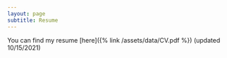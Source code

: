 ```yaml
---
layout: page
subtitle: Resume
---
```


You can find my resume [here]({% link /assets/data/CV.pdf %}) (updated 10/15/2021)
